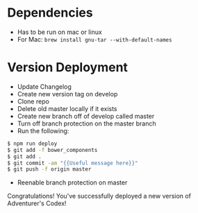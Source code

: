 # Dependencies
- Has to be run on mac or linux
- For Mac: ```brew install gnu-tar --with-default-names```

# Version Deployment
- Update Changelog
- Create new version tag on develop
- Clone repo
- Delete old master locally if it exists
- Create new branch off of develop called master
- Turn off branch protection on the master branch
- Run the following:

```bash 
$ npm run deploy
$ git add -f bower_components
$ git add .
$ git commit -am "{{Useful message here}}"
$ git push -f origin master
```
- Reenable branch protection on master

Congratulations! You've successfully deployed a new version of Adventurer's Codex!
